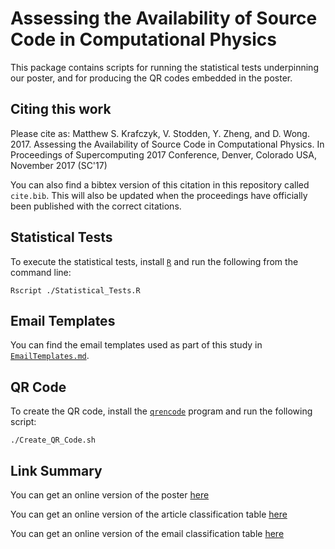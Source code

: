# Assessing the Availability of Source Code in Computational Physics

This package contains scripts for running the statistical tests underpinning our poster, and for producing the QR codes embedded in the poster.

## Citing this work

Please cite as: Matthew S. Krafczyk, V. Stodden, Y. Zheng, and D. Wong. 2017. Assessing the Availability of Source Code in Computational Physics. In Proceedings of Supercomputing 2017 Conference, Denver, Colorado USA, November 2017 (SC'17)

You can also find a bibtex version of this citation in this repository called `cite.bib`. This will also be updated when the proceedings have officially been published with the correct citations.

## Statistical Tests

To execute the statistical tests, install [`R`](https://www.r-project.org/about.html) and run the following from the command line:

```{bash}
Rscript ./Statistical_Tests.R
```

## Email Templates

You can find the email templates used as part of this study in [`EmailTemplates.md`](../EmailTemplates.md).

## QR Code

To create the QR code, install the [`qrencode`](https://fukuchi.org/works/qrencode/) program and run the following script:

```{bash}
./Create_QR_Code.sh
```

## Link Summary

You can get an online version of the poster [here](https://docs.google.com/presentation/d/10wd2mxLdLmTVCzGUopNzX9YzbJJyaXMcPVeCh3qDcA0/edit?usp=sharing)

You can get an online version of the article classification table [here](https://docs.google.com/spreadsheets/d/1Hex278CPiRaunCQM2J2tyDCJAEsXCqLm910Jhls_2M4/edit?usp=sharing)

You can get an online version of the email classification table [here](https://docs.google.com/spreadsheets/d/1anRalK75M3zIed2jRQ6KLRN9rFKxX9wrLHq5qwm93Ds/edit?usp=sharing)
